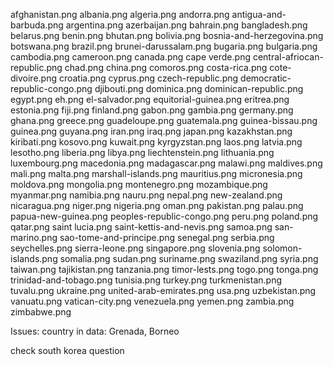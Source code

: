 afghanistan.png
albania.png
algeria.png
andorra.png
antigua-and-barbuda.png
argentina.png
azerbaijan.png
bahrain.png
bangladesh.png
belarus.png
benin.png
bhutan.png
bolivia.png
bosnia-and-herzegovina.png
botswana.png
brazil.png
brunei-darussalam.png
bugaria.png
bulgaria.png
cambodia.png
cameroon.png
canada.png
cape verde.png
central-afriocan-republic.png
chad.png
china.png
comoros.png
costa-rica.png
cote-divoire.png
croatia.png
cyprus.png
czech-republic.png
democratic-republic-congo.png
djibouti.png
dominica.png
dominican-republic.png
egypt.png
eh.png
el-salvador.png
equitorial-guinea.png
eritrea.png
estonia.png
fiji.png
finland.png
gabon.png
gambia.png
germany.png
ghana.png
greece.png
guadeloupe.png
guatemala.png
guinea-bissau.png
guinea.png
guyana.png
iran.png
iraq.png
japan.png
kazakhstan.png
kiribati.png
kosovo.png
kuwait.png
kyrgyzstan.png
laos.png
latvia.png
lesotho.png
liberia.png
libya.png
liechtenstein.png
lithuania.png
luxembourg.png
macedonia.png
madagascar.png
malawi.png
maldives.png
mali.png
malta.png
marshall-islands.png
mauritius.png
micronesia.png
moldova.png
mongolia.png
montenegro.png
mozambique.png
myanmar.png
namibia.png
nauru.png
nepal.png
new-zealand.png
nicaragua.png
niger.png
nigeria.png
oman.png
pakistan.png
palau.png
papua-new-guinea.png
peoples-republic-congo.png
peru.png
poland.png
qatar.png
saint lucia.png
saint-kettis-and-nevis.png
samoa.png
san-marino.png
sao-tome-and-principe.png
senegal.png
serbia.png
seychelles.png
sierra-leone.png
singapore.png
slovenia.png
solomon-islands.png
somalia.png
sudan.png
suriname.png
swaziland.png
syria.png
taiwan.png
tajikistan.png
tanzania.png
timor-lests.png
togo.png
tonga.png
trinidad-and-tobago.png
tunisia.png
turkey.png
turkmenistan.png
tuvalu.png
ukraine.png
united-arab-emirates.png
usa.png
uzbekistan.png
vanuatu.png
vatican-city.png
venezuela.png
yemen.png
zambia.png
zimbabwe.png




Issues:
country in data: Grenada, Borneo

check south korea question